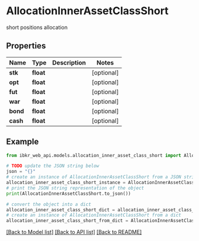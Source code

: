 # AllocationInnerAssetClassShort

short positions allocation

## Properties

Name | Type | Description | Notes
------------ | ------------- | ------------- | -------------
**stk** | **float** |  | [optional] 
**opt** | **float** |  | [optional] 
**fut** | **float** |  | [optional] 
**war** | **float** |  | [optional] 
**bond** | **float** |  | [optional] 
**cash** | **float** |  | [optional] 

## Example

```python
from ibkr_web_api.models.allocation_inner_asset_class_short import AllocationInnerAssetClassShort

# TODO update the JSON string below
json = "{}"
# create an instance of AllocationInnerAssetClassShort from a JSON string
allocation_inner_asset_class_short_instance = AllocationInnerAssetClassShort.from_json(json)
# print the JSON string representation of the object
print(AllocationInnerAssetClassShort.to_json())

# convert the object into a dict
allocation_inner_asset_class_short_dict = allocation_inner_asset_class_short_instance.to_dict()
# create an instance of AllocationInnerAssetClassShort from a dict
allocation_inner_asset_class_short_from_dict = AllocationInnerAssetClassShort.from_dict(allocation_inner_asset_class_short_dict)
```
[[Back to Model list]](../README.md#documentation-for-models) [[Back to API list]](../README.md#documentation-for-api-endpoints) [[Back to README]](../README.md)


